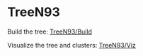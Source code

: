 # TreeN93

Build the tree: [TreeN93/Build](https://hannah-fisher.github.io/TreeN93/Build/)

Visualize the tree and clusters: [TreeN93/Viz](https://hannah-fisher.github.io/TreeN93/Viz/)
